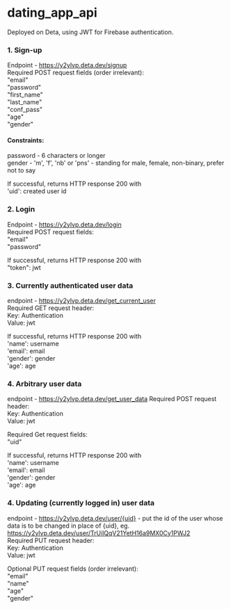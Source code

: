 # dating_app_api

Deployed on Deta, using JWT for Firebase authentication.

### 1. Sign-up 
Endpoint - https://y2ylvp.deta.dev/signup  
Required POST request fields (order irrelevant):  
    "email"  
    "password"  
    "first_name"  
    "last_name"  
    "conf_pass"  
    "age"   
    "gender"   
    
#### Constraints:   
password - 6 characters or longer   
gender - 'm', 'f', 'nb' or 'pns' - standing for male, female, non-binary, prefer not to say   

If successful, returns HTTP response 200 with  
'uid': created user id

### 2. Login
Endpoint - https://y2ylvp.deta.dev/login  
Required POST request fields:  
    "email"  
    "password"

If successful, returns HTTP response 200 with  
"token": jwt
### 3. Currently authenticated user data 
endpoint - https://y2ylvp.deta.dev/get_current_user  
Required GET request header:  
Key: Authentication  
Value: jwt

If successful, returns HTTP response 200 with   
'name': username   
'email': email   
'gender': gender   
'age': age   
### 4. Arbitrary user data
endpoint - https://y2ylvp.deta.dev/get_user_data
Required POST request header:  
Key: Authentication  
Value: jwt

Required Get request fields:  
    "uid"

If successful, returns HTTP response 200 with   
'name': username   
'email': email   
'gender': gender   
'age': age   
### 4. Updating (currently logged in) user data
endpoint - https://y2ylvp.deta.dev/user/{uid}  -  put the id of the user whose data is to be changed in place of {uid}, eg. https://y2ylvp.deta.dev/user/TrUilQqV21YetH16a9MX0Cy1PWJ2   
Required PUT request header:  
Key: Authentication  
Value: jwt

Optional PUT request fields (order irrelevant):  
    "email"  
    "name"  
    "age"   
    "gender" 
